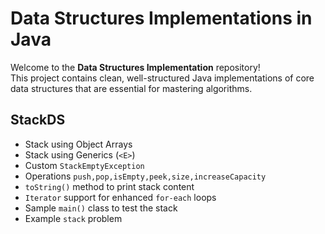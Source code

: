 # Data Structures Implementations in Java

Welcome to the **Data Structures Implementation** repository!  
This project contains clean, well-structured Java implementations of core data structures that are essential for mastering algorithms.

## StackDS

- Stack using Object Arrays
- Stack using Generics (`<E>`)
- Custom `StackEmptyException`
- Operations `push,pop,isEmpty,peek,size,increaseCapacity`
- `toString()` method to print stack content
- `Iterator` support for enhanced `for-each` loops
- Sample `main()` class to test the stack
- Example `stack` problem
